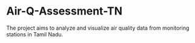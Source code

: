 # Air-Q-Assessment-TN
The project aims to analyze and visualize air quality data from monitoring stations in Tamil Nadu.
